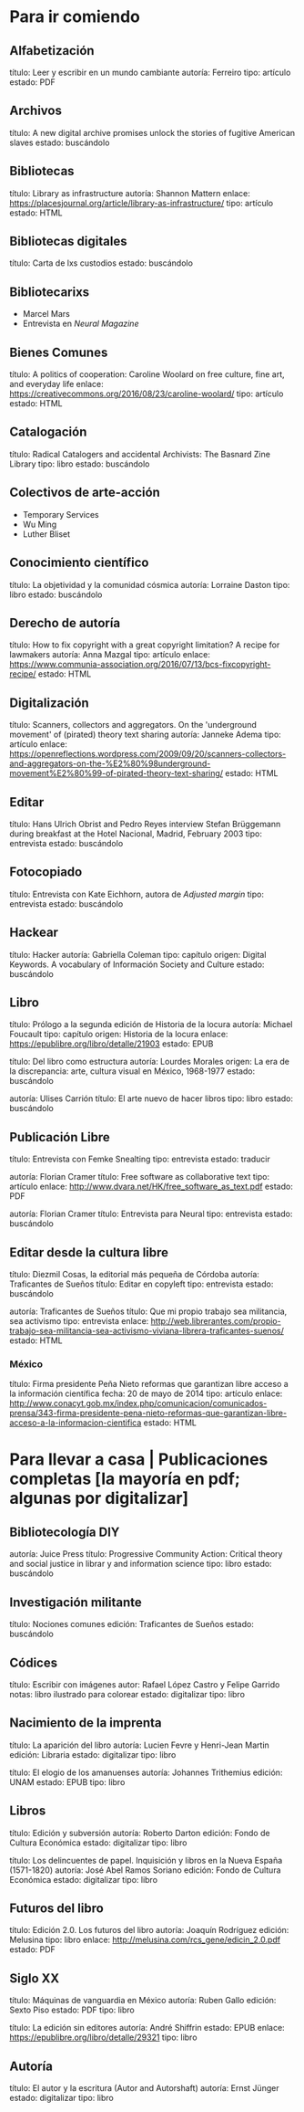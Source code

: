# Para ir comiendo

## Alfabetización

título: Leer y escribir en un mundo cambiante
autoría: Ferreiro
tipo: artículo
estado: PDF

## Archivos

título: A new digital archive promises unlock the stories of fugitive American slaves
estado: buscándolo

## Bibliotecas

título: Library as infrastructure
autoría: Shannon Mattern
enlace: https://placesjournal.org/article/library-as-infrastructure/
tipo: artículo
estado: HTML

## Bibliotecas digitales

título: Carta de lxs custodios
estado: buscándolo

## Bibliotecarixs

* Marcel Mars
* Entrevista en *Neural Magazine*

## Bienes Comunes

título: A politics of cooperation: Caroline Woolard on free culture, fine art, and everyday life
enlace: https://creativecommons.org/2016/08/23/caroline-woolard/
tipo: artículo
estado: HTML

## Catalogación

título: Radical Catalogers and accidental Archivists: The Basnard Zine Library
tipo: libro
estado: buscándolo

## Colectivos de arte-acción

* Temporary Services
* Wu Ming
* Luther Bliset

## Conocimiento científico

título: La objetividad y la comunidad cósmica
autoría: Lorraine Daston
tipo: libro
estado: buscándolo

## Derecho de autoría

título: How to fix copyright with a great copyright limitation? A recipe for lawmakers
autoría: Anna Mazgal
tipo: artículo
enlace: https://www.communia-association.org/2016/07/13/bcs-fixcopyright-recipe/
estado: HTML

## Digitalización

título: Scanners, collectors and aggregators. On the 'underground movement' of (pirated) theory text sharing
autoría: Janneke Adema
tipo: artículo
enlace: https://openreflections.wordpress.com/2009/09/20/scanners-collectors-and-aggregators-on-the-%E2%80%98underground-movement%E2%80%99-of-pirated-theory-text-sharing/
estado: HTML

## Editar

título: Hans Ulrich Obrist and Pedro Reyes interview Stefan Brüggemann during breakfast at the Hotel Nacional, Madrid, February 2003
tipo: entrevista
estado: buscándolo

## Fotocopiado

título: Entrevista con Kate Eichhorn, autora de *Adjusted margin*
tipo: entrevista
estado: buscándolo

## Hackear

título: Hacker
autoría: Gabriella Coleman 
tipo: capítulo
origen: Digital Keywords. A vocabulary of Información Society and Culture
estado: buscándolo

## Libro

título: Prólogo a la segunda edición de Historia de la locura
autoría: Michael Foucault
tipo: capítulo
origen: Historia de la locura
enlace: https://epublibre.org/libro/detalle/21903
estado: EPUB

título: Del libro como estructura
autoría: Lourdes Morales 
origen: La era de la discrepancia: arte, cultura visual en México, 1968-1977
estado: buscándolo

autoría: Ulises Carrión
título: El arte nuevo de hacer libros
tipo: libro
estado: buscándolo

## Publicación Libre

título: Entrevista con Femke Snealting
tipo: entrevista
estado: traducir

autoría: Florian Cramer
título: Free software as collaborative text
tipo: artículo
enlace: http://www.dvara.net/HK/free_software_as_text.pdf
estado: PDF

autoría: Florian Cramer
título: Entrevista para Neural 
tipo: entrevista
estado: buscándolo

## Editar desde la cultura libre

título: Diezmil Cosas, la editorial más pequeña de Córdoba
autoría: Traficantes de Sueños
título: Editar en copyleft
tipo: entrevista
estado: buscándolo

autoría: Traficantes de Sueños
título: Que mi propio trabajo sea militancia, sea activismo
tipo: entrevista
enlace: http://web.librerantes.com/propio-trabajo-sea-militancia-sea-activismo-viviana-librera-traficantes-suenos/
estado: HTML

### México

título: Firma presidente Peña Nieto reformas que garantizan libre acceso a la información científica
fecha: 20 de mayo de 2014
tipo: artículo
enlace: http://www.conacyt.gob.mx/index.php/comunicacion/comunicados-prensa/343-firma-presidente-pena-nieto-reformas-que-garantizan-libre-acceso-a-la-informacion-cientifica
estado: HTML

# Para llevar a casa | Publicaciones completas [la mayoría en pdf; algunas por digitalizar]

## Bibliotecología DIY

autoría: Juice Press
título: Progressive Community Action: Critical theory and social justice in librar y and information science
tipo: libro
estado: buscándolo

## Investigación militante

título: Nociones comunes
edición: Traficantes de Sueños
estado: buscándolo

## Códices

título: Escribir con imágenes
autor: Rafael López Castro y Felipe Garrido
notas: libro ilustrado para colorear 
estado: digitalizar
tipo: libro

## Nacimiento de la imprenta

título: La aparición del libro
autoría: Lucien Fevre y Henri-Jean Martin
edición: Libraria
estado: digitalizar
tipo: libro

título: El elogio de los amanuenses
autoría: Johannes Trithemius
edición: UNAM
estado: EPUB
tipo: libro

## Libros

título: Edición y subversión
autoría: Roberto Darton
edición: Fondo de Cultura Económica
estado: digitalizar
tipo: libro

título: Los delincuentes de papel. Inquisición y libros en la Nueva España (1571-1820)
autoría: José Abel Ramos Soriano
edición: Fondo de Cultura Económica
estado: digitalizar
tipo: libro

## Futuros del libro

título: Edición 2.0. Los futuros del libro
autoría: Joaquín Rodríguez
edición: Melusina
tipo: libro
enlace: http://melusina.com/rcs_gene/edicin_2.0.pdf
estado: PDF

## Siglo XX

título: Máquinas de vanguardia en México
autoría: Ruben Gallo
edición: Sexto Piso
estado: PDF
tipo: libro

título: La edición sin editores
autoría: André Shiffrin
estado: EPUB
enlace: https://epublibre.org/libro/detalle/29321
tipo: libro

## Autoría

título: El autor y la escritura (Autor and Autorshaft)
autoría: Ernst Jünger 
estado: digitalizar
tipo: libro
